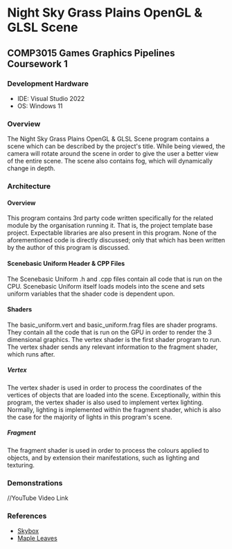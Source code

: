 # Night Sky Grass Plains OpenGL & GLSL Scene
## COMP3015 Games Graphics Pipelines Coursework 1
### Development Hardware
 - IDE: Visual Studio 2022
 - OS: Windows 11
### Overview
The Night Sky Grass Plains OpenGL & GLSL Scene program contains a scene which can be described by the project's title. While being viewed, the camera will rotate around the scene in order to give the user a better view of the entire scene. The scene also contains fog, which will dynamically change in depth.
### Architecture
#### Overview
This program contains 3rd party code written specifically for the related module by the organisation running it. That is, the project template base project. Expectable libraries are also present in this program. None of the aforementioned code is directly discussed; only that which has been written by the author of this program is discussed.
#### Scenebasic Uniform Header & CPP Files
The Scenebasic Uniform .h and .cpp files contain all code that is run on the CPU. Scenebasic Uniform itself loads models into the scene and sets uniform variables that the shader code is dependent upon.
#### Shaders
The basic_uniform.vert and basic_uniform.frag files are shader programs. They contain all the code that is run on the GPU in order to render the 3 dimensional graphics. The vertex shader is the first shader program to run. The vertex shader sends any relevant information to the fragment shader, which runs after.
##### Vertex
The vertex shader is used in order to process the coordinates of the vertices of objects that are loaded into the scene. Exceptionally, within this program, the vertex shader is also used to implement vertex lighting. Normally, lighting is implemented within the fragment shader, which is also the case for the majority of lights in this program's scene.
##### Fragment
The fragment shader is used in order to process the colours applied to objects, and by extension their manifestations, such as lighting and texturing.
### Demonstrations
//YouTube Video Link
### References
 - [Skybox](https://www.pngegg.com/en/png-exlhy)
 - [Maple Leaves](https://www.rawpixel.com/image/2613522/free-illustration-image-leaves-flower-autumn)
